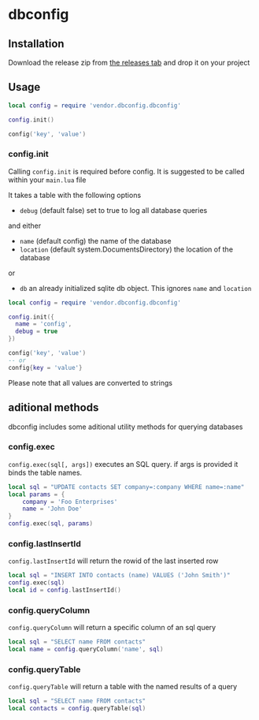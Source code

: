 # dbconfig

## Installation

Download the release zip from [the releases tab](https://github.com/jeduan/corona-dbconfig/releases)
and drop it on your project

## Usage

```lua
local config = require 'vendor.dbconfig.dbconfig'

config.init()

config('key', 'value')
```

### config.init

Calling `config.init` is required before config. It is suggested to be called within your `main.lua` file

It takes a table with the following options

 - `debug` (default false) set to true to log all database queries

and either

 - `name` (default config) the name of the database
 - `location` (default system.DocumentsDirectory) the location of the database

or

 - `db` an already initialized sqlite db object. This ignores `name` and `location`

 
```lua
local config = require 'vendor.dbconfig.dbconfig'

config.init({
  name = 'config',
  debug = true
})

config('key', 'value')
-- or
config{key = 'value'}
```
Please note that all values are converted to strings

## aditional methods

dbconfig includes some aditional utility methods for querying databases

### config.exec

`config.exec(sql[, args])` executes an SQL query. if args is provided it binds the table names.

```lua
local sql = "UPDATE contacts SET company=:company WHERE name=:name"
local params = {
	company = 'Foo Enterprises'
	name = 'John Doe'
}
config.exec(sql, params)
```

### config.lastInsertId

`config.lastInsertId` will return the rowid of the last inserted row

```lua
local sql = "INSERT INTO contacts (name) VALUES ('John Smith')"
config.exec(sql)
local id = config.lastInsertId()
```

### config.queryColumn

`config.queryColumn` will return a specific column of an sql query

```lua
local sql = "SELECT name FROM contacts"
local name = config.queryColumn('name', sql)
```

### config.queryTable

`config.queryTable` will return a table with the named results of a query

```lua
local sql = "SELECT name FROM contacts"
local contacts = config.queryTable(sql)
```
